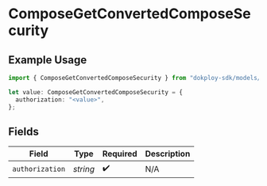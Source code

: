 # ComposeGetConvertedComposeSecurity

## Example Usage

```typescript
import { ComposeGetConvertedComposeSecurity } from "dokploy-sdk/models/operations";

let value: ComposeGetConvertedComposeSecurity = {
  authorization: "<value>",
};
```

## Fields

| Field              | Type               | Required           | Description        |
| ------------------ | ------------------ | ------------------ | ------------------ |
| `authorization`    | *string*           | :heavy_check_mark: | N/A                |